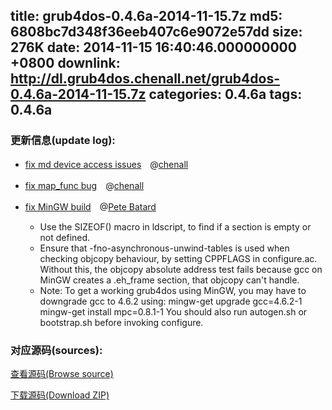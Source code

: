 title: grub4dos-0.4.6a-2014-11-15.7z
md5: 6808bc7d348f36eeb407c6e9072e57dd
size: 276K
date: 2014-11-15 16:40:46.000000000 +0800
downlink: http://dl.grub4dos.chenall.net/grub4dos-0.4.6a-2014-11-15.7z
categories: 0.4.6a
tags: 0.4.6a
---


### 更新信息(update log):
  * [fix md device access issues](https://github.com/chenall/grub4dos/commit/04962d031006fdced87506de98c78e9bb04e1467)　@[chenall](https://github.com/chenall)
  * [fix map_func bug](https://github.com/chenall/grub4dos/commit/e9e77ec0fc3e0c69c844f5baef52299e57deb43d)　@[chenall](https://github.com/chenall)
  * [fix MinGW build](https://github.com/chenall/grub4dos/commit/f02096866652cbdced83b898b7f2b36172949bd4)　@[Pete Batard](https://github.com/pbatard)
    
    * Use the SIZEOF() macro in ldscript, to find if a section is empty or not defined.
    * Ensure that -fno-asynchronous-unwind-tables is used when checking objcopy behaviour,
      by setting CPPFLAGS in configure.ac. Without this, the objcopy absolute address test
      fails because gcc on MinGW creates a .eh_frame section, that objcopy can't handle.
    * Note: To get a working grub4dos using MinGW, you may have to downgrade gcc to 4.6.2 using:
         mingw-get upgrade gcc=4.6.2-1
         mingw-get install mpc=0.8.1-1
      You should also run autogen.sh or bootstrap.sh before invoking configure.
  
### 对应源码(sources):
  [查看源码(Browse source)](https://github.com/chenall/grub4dos/tree/f02096866652cbdced83b898b7f2b36172949bd4)

  [下载源码(Download ZIP)](https://github.com/chenall/grub4dos/archive/f02096866652cbdced83b898b7f2b36172949bd4.zip)
